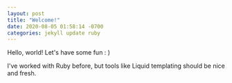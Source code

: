 ```yaml
---
layout: post
title: "Welcome!"
date: 2020-08-05 01:58:14 -0700
categories: jekyll update ruby
---
```


Hello, world! Let's have some fun : ) 

I've worked with Ruby before, but tools like Liquid templating should be nice and fresh.
